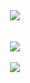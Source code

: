 <div Align = "Center">
<img src="https://github-readme-stats.vercel.app/api?username=LecoSchmittElias&show_icons=true&theme=tokyonight"/>
  <br>
  <br>
  <br>
<img src="https://github-readme-streak-stats.herokuapp.com/?user=LecoSchmittElias&theme=tokyonight"/>
  <br>
  <br>
<img src="https://github-readme-stats-eight-theta.vercel.app/api/top-langs/?username=LecoSchmittElias&layout=compact&langs_count=8&theme=tokyonight&include_all_commits=true&count_private=true"/> 
  </div>
